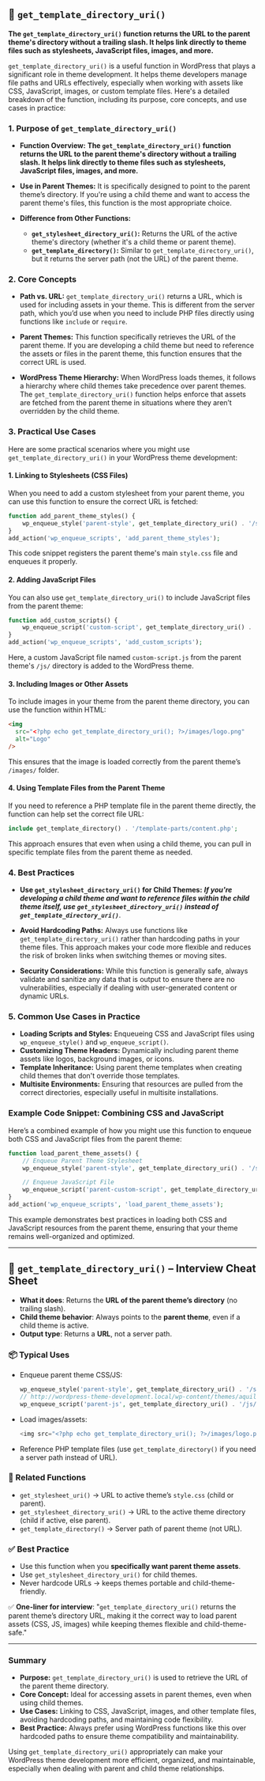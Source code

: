 ## 📌 `get_template_directory_uri()`

**The `get_template_directory_uri()` function returns the URL to the parent theme's directory without a trailing slash. It helps link directly to theme files such as stylesheets, JavaScript files, images, and more.**

`get_template_directory_uri()` is a useful function in WordPress that plays a significant role in theme development. It helps theme developers manage file paths and URLs effectively, especially when working with assets like CSS, JavaScript, images, or custom template files. Here's a detailed breakdown of the function, including its purpose, core concepts, and use cases in practice:

### 1. **Purpose of `get_template_directory_uri()`**

- **Function Overview:**
  **The `get_template_directory_uri()` function returns the URL to the parent theme's directory without a trailing slash. It helps link directly to theme files such as stylesheets, JavaScript files, images, and more.**

- **Use in Parent Themes:**
  It is specifically designed to point to the parent theme’s directory. If you're using a child theme and want to access the parent theme's files, this function is the most appropriate choice.

- **Difference from Other Functions:**
  - **`get_stylesheet_directory_uri()`:** Returns the URL of the active theme's directory (whether it's a child theme or parent theme).
  - **`get_template_directory()`:** Similar to `get_template_directory_uri()`, but it returns the server path (not the URL) of the parent theme.

### 2. **Core Concepts**

- **Path vs. URL:**
  `get_template_directory_uri()` returns a URL, which is used for including assets in your theme. This is different from the server path, which you’d use when you need to include PHP files directly using functions like `include` or `require`.

- **Parent Themes:**
  This function specifically retrieves the URL of the parent theme. If you are developing a child theme but need to reference the assets or files in the parent theme, this function ensures that the correct URL is used.

- **WordPress Theme Hierarchy:**
  When WordPress loads themes, it follows a hierarchy where child themes take precedence over parent themes. The `get_template_directory_uri()` function helps enforce that assets are fetched from the parent theme in situations where they aren’t overridden by the child theme.

### 3. **Practical Use Cases**

Here are some practical scenarios where you might use `get_template_directory_uri()` in your WordPress theme development:

#### **1. Linking to Stylesheets (CSS Files)**

When you need to add a custom stylesheet from your parent theme, you can use this function to ensure the correct URL is fetched:

```php
function add_parent_theme_styles() {
    wp_enqueue_style('parent-style', get_template_directory_uri() . '/style.css');
}
add_action('wp_enqueue_scripts', 'add_parent_theme_styles');
```

This code snippet registers the parent theme's main `style.css` file and enqueues it properly.

#### **2. Adding JavaScript Files**

You can also use `get_template_directory_uri()` to include JavaScript files from the parent theme:

```php
function add_custom_scripts() {
    wp_enqueue_script('custom-script', get_template_directory_uri() . '/js/custom-script.js', array('jquery'), null, true);
}
add_action('wp_enqueue_scripts', 'add_custom_scripts');
```

Here, a custom JavaScript file named `custom-script.js` from the parent theme's `/js/` directory is added to the WordPress theme.

#### **3. Including Images or Other Assets**

To include images in your theme from the parent theme directory, you can use the function within HTML:

```html
<img
  src="<?php echo get_template_directory_uri(); ?>/images/logo.png"
  alt="Logo"
/>
```

This ensures that the image is loaded correctly from the parent theme’s `/images/` folder.

#### **4. Using Template Files from the Parent Theme**

If you need to reference a PHP template file in the parent theme directly, the function can help set the correct file URL:

```php
include get_template_directory() . '/template-parts/content.php';
```

This approach ensures that even when using a child theme, you can pull in specific template files from the parent theme as needed.

### 4. **Best Practices**

- **Use `get_stylesheet_directory_uri()` for Child Themes:** **_If you're developing a child theme and want to reference files within the child theme itself, use `get_stylesheet_directory_uri()` instead of `get_template_directory_uri()`_**.

- **Avoid Hardcoding Paths:** Always use functions like `get_template_directory_uri()` rather than hardcoding paths in your theme files. This approach makes your code more flexible and reduces the risk of broken links when switching themes or moving sites.

- **Security Considerations:** While this function is generally safe, always validate and sanitize any data that is output to ensure there are no vulnerabilities, especially if dealing with user-generated content or dynamic URLs.

### 5. **Common Use Cases in Practice**

- **Loading Scripts and Styles:** Enqueueing CSS and JavaScript files using `wp_enqueue_style()` and `wp_enqueue_script()`.
- **Customizing Theme Headers:** Dynamically including parent theme assets like logos, background images, or icons.
- **Template Inheritance:** Using parent theme templates when creating child themes that don't override those templates.
- **Multisite Environments:** Ensuring that resources are pulled from the correct directories, especially useful in multisite installations.

### Example Code Snippet: Combining CSS and JavaScript

Here’s a combined example of how you might use this function to enqueue both CSS and JavaScript files from the parent theme:

```php
function load_parent_theme_assets() {
    // Enqueue Parent Theme Stylesheet
    wp_enqueue_style('parent-style', get_template_directory_uri() . '/style.css');

    // Enqueue JavaScript File
    wp_enqueue_script('parent-custom-script', get_template_directory_uri() . '/js/custom-script.js', array('jquery'), null, true);
}
add_action('wp_enqueue_scripts', 'load_parent_theme_assets');
```

This example demonstrates best practices in loading both CSS and JavaScript resources from the parent theme, ensuring that your theme remains well-organized and optimized.

---

## 📝 `get_template_directory_uri()` – Interview Cheat Sheet

- **What it does**: Returns the **URL of the parent theme’s directory** (no trailing slash).
- **Child theme behavior**: Always points to the **parent theme**, even if a child theme is active.
- **Output type**: Returns a **URL**, not a server path.

### 📦 Typical Uses

- Enqueue parent theme CSS/JS:

  ```php
  wp_enqueue_style('parent-style', get_template_directory_uri() . '/style.css');
  // http://wordpress-theme-development.local/wp-content/themes/aquila
  wp_enqueue_script('parent-js', get_template_directory_uri() . '/js/main.js', [], null, true);
  ```

- Load images/assets:

  ```php
  <img src="<?php echo get_template_directory_uri(); ?>/images/logo.png" alt="Logo">
  ```

- Reference PHP template files (use `get_template_directory()` if you need a server path instead of URL).

### 🔄 Related Functions

- `get_stylesheet_uri()` → URL to active theme’s `style.css` (child or parent).
- `get_stylesheet_directory_uri()` → URL to the active theme directory (child if active, else parent).
- `get_template_directory()` → Server path of parent theme (not URL).

### ✅ Best Practice

- Use this function when you **specifically want parent theme assets**.
- Use `get_stylesheet_directory_uri()` for child themes.
- Never hardcode URLs → keeps themes portable and child-theme-friendly.

✅ **One-liner for interview**:
"`get_template_directory_uri()` returns the parent theme’s directory URL, making it the correct way to load parent assets (CSS, JS, images) while keeping themes flexible and child-theme-safe."

---

### Summary

- **Purpose:** `get_template_directory_uri()` is used to retrieve the URL of the parent theme directory.
- **Core Concept:** Ideal for accessing assets in parent themes, even when using child themes.
- **Use Cases:** Linking to CSS, JavaScript, images, and other template files, avoiding hardcoding paths, and maintaining code flexibility.
- **Best Practice:** Always prefer using WordPress functions like this over hardcoded paths to ensure theme compatibility and maintainability.

Using `get_template_directory_uri()` appropriately can make your WordPress theme development more efficient, organized, and maintainable, especially when dealing with parent and child theme relationships.
